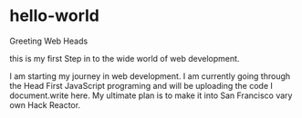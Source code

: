 # hello-world

Greeting Web Heads

this is my first Step in to the wide world of web development.

I am starting my journey in web development. I am currently going through the Head First JavaScript programing and will be uploading the code I document.write here. My ultimate plan is to make it into San Francisco vary own Hack Reactor.



